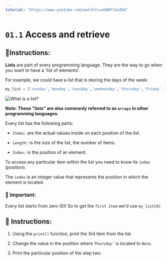 ```yaml
---
tutorial: "https://www.youtube.com/watch?v=uUQ6FlkoZbQ"
---
```


# `01.1` Access and retrieve

## 📝Instructions:

**Lists** are part of every programming language. They are the way to go when you want to have a 'list of elements'.

For example, we could have a list that is storing the days of the week:

```py
my_list = ['sunday','monday','tuesday','wednesday','thursday','friday','saturday']
```

![What is a list?](http://i.imgur.com/DbmSOHT.png)

__Note: These "lists" are also commonly referred to as `arrays` in other programming languages.__

Every list has the following parts:

- `Items:` are the actual values inside on each position of the list.

- `Length:` is the size of the list, the number of items.

- `Index:` is the position of an element.

To access any particular item within the list you need to know its `index` (position).

The `index` is an integer value that represents the position in which the element is located.

### 🔎 Important:

Every list starts from zero (0)! So to get the `first item` we'd use `my_list[0]`

## 📝 Instructions:

1. Using the `print()` function, print the 3rd item from the list.

2. Change the value in the position where `Thursday'` is located to `None`.

3. Print the particular position of the step two.
